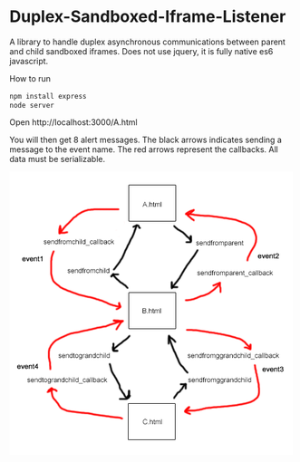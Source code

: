 # Duplex-Sandboxed-Iframe-Listener
A library to handle duplex asynchronous communications between parent and child sandboxed iframes. Does not use jquery, it is fully native es6 javascript.

How to run

```
npm install express
node server
```

Open http://localhost:3000/A.html

You will then get 8 alert messages. The black arrows indicates sending a message to the event name. The red arrows represent the callbacks. All data must be serializable. 

![alt text](https://raw.githubusercontent.com/TheInvoker/Duplex-Sandboxed-Iframe-Listener/master/public/DISL.png)


